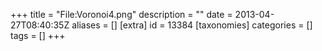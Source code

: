 +++
title = "File:Voronoi4.png"
description = ""
date = 2013-04-27T08:40:35Z
aliases = []
[extra]
id = 13384
[taxonomies]
categories = []
tags = []
+++


